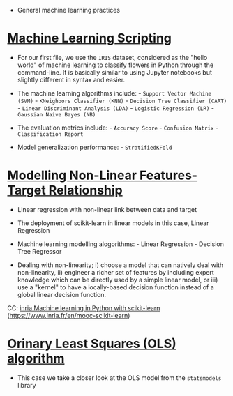 * General machine learning practices

# [Machine Learning Scripting](https://github.com/ashioyajotham/ML-Algorithms/blob/main/ML%20Scripting.ipynb)
* For our first file, we use the `IRIS` dataset, considered as the "hello world" of machine learning to classify flowers in Python through the command-line.
  It is basically similar to using Jupyter notebooks but slightly different in syntax and easier.
* The machine learning algorithms include:
         - `Support Vector Machine (SVM)`
         - `KNeighbors Classifier (KNN)`
         - `Decision Tree Classifier (CART)`
         - `Linear Discriminant Analysis (LDA)`
         - `Logistic Regression (LR)`
         - `Gaussian Naive Bayes (NB)`
        
 * The evaluation metrics include:
         - `Accuracy Score`
         - `Confusion Matrix`
         - `Classification Report`

* Model generalization performance:
         - `StratifiedKFold`




# [Modelling Non-Linear Features-Target Relationship](https://github.com/ashioyajotham/ML-Algorithms/blob/main/linear-regression-non-linear-btn-data-and-target.ipynb)
* Linear regression with non-linear link between data and target
* The deployment of scikit-learn in linear models in this case, Linear Regression
* Machine learning modelling alogorithms:
         - Linear Regression
         - Decision Tree Regressor
         
* Dealing with non-linearity;
        i) choose a model that can natively deal with non-linearity,
       ii) engineer a richer set of features by including expert knowledge which can
                be directly used by a simple linear model, or
      iii) use a "kernel" to have a locally-based decision function instead of a
            global linear decision function.

CC: [inria Machine learning in Python with scikit-learn](https://inria.github.io/scikit-learn-mooc/)
    (https://www.inria.fr/en/mooc-scikit-learn)
    
    
    

# [Orinary Least Squares (OLS) algorithm](https://github.com/ashioyajotham/ML-Algorithms/blob/main/ols-models.ipynb)
* This case we take a closer look at the OLS model from the `statsmodels` library
